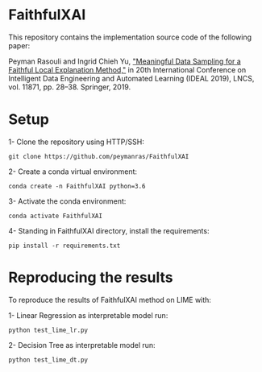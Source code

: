 # FaithfulXAI

This repository contains the implementation source code of the following paper:

Peyman Rasouli and Ingrid Chieh Yu, ["Meaningful Data Sampling for a Faithful Local Explanation Method,"](https://link.springer.com/chapter/10.1007/978-3-030-33607-3_4) in 20th International Conference on Intelligent Data Engineering and Automated Learning (IDEAL 2019), LNCS, vol. 11871, pp. 28–38. Springer, 2019.

# Setup
1- Clone the repository using HTTP/SSH:
```
git clone https://github.com/peymanras/FaithfulXAI
```
2- Create a conda virtual environment:
```
conda create -n FaithfulXAI python=3.6
```
3- Activate the conda environment: 
```
conda activate FaithfulXAI
```
4- Standing in FaithfulXAI directory, install the requirements:
```
pip install -r requirements.txt
```

# Reproducing the results
To reproduce the results of FaithfulXAI method on LIME with:

1- Linear Regression as interpretable model run:
```
python test_lime_lr.py
```
2- Decision Tree as interpretable model run:
```
python test_lime_dt.py
```
